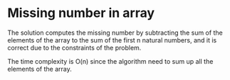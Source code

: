 # Missing number in array

The solution computes the missing number by subtracting the sum of the elements of the array to the sum of the first n natural numbers, and it is correct due to the constraints of the problem.

The time complexity is O(n) since the algorithm need to sum up all the elements of the array.